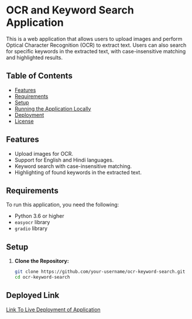 # OCR and Keyword Search Application

This is a web application that allows users to upload images and perform Optical Character Recognition (OCR) to extract text. Users can also search for specific keywords in the extracted text, with case-insensitive matching and highlighted results.

## Table of Contents

- [Features](#features)
- [Requirements](#requirements)
- [Setup](#setup)
- [Running the Application Locally](#running-the-application-locally)
- [Deployment](#deployment)
- [License](#license)

## Features

- Upload images for OCR.
- Support for English and Hindi languages.
- Keyword search with case-insensitive matching.
- Highlighting of found keywords in the extracted text.

## Requirements

To run this application, you need the following:

- Python 3.6 or higher
- `easyocr` library
- `gradio` library

## Setup

1. **Clone the Repository:**

   ```bash
   git clone https://github.com/your-username/ocr-keyword-search.git
   cd ocr-keyword-search

## Deployed Link

[Link To Live Deployment of Application](https://huggingface.co/spaces/ShubhamPaliwal/OCR_and_Keyword_Search_Application)